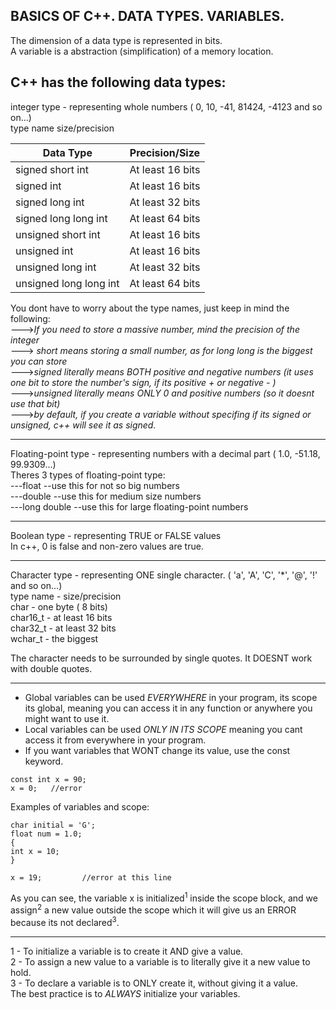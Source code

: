 BASICS OF C++. DATA TYPES. VARIABLES.
-------------------------------------------------------------------

The dimension of a data type is represented in bits.	  
A variable is a abstraction (simplification) of a memory location.

C++ has the following data types:
---
integer type - representing whole numbers ( 0, 10, -41, 81424, -4123 and so on...)	
type name            size/precision

| Data Type                      | Precision/Size          |
|---------------------------------|-------------------------|
| signed short int                | At least 16 bits        |
| signed int                      | At least 16 bits        |
| signed long int                 | At least 32 bits        |
| signed long long int            | At least 64 bits        |
| unsigned short int              | At least 16 bits        |
| unsigned int                    | At least 16 bits        |
| unsigned long int               | At least 32 bits        |
| unsigned long long int          | At least 64 bits        |
  

You dont have to worry about the type names, just keep in mind the following:	  
--->*If you need to store a massive number, mind the precision of the integer* 	  
---> *short means storing a small number, as for long long is the biggest you can store*		   
--->*signed literally means BOTH positive and negative numbers (it uses one bit to store the number's sign, if its positive + or negative -  )*		  
 --->*unsigned literally means ONLY 0 and positive numbers (so it doesnt use that bit)*	  
--->*by default, if you create a variable without specifing if its signed or unsigned, c++ will see it as signed.* 

---
	
Floating-point type - representing numbers with a decimal part ( 1.0, -51.18, 99.9309...)	  
Theres 3 types of floating-point type:	  
---float		--use this for not so big numbers	  
---double   --use this for medium size numbers	  
---long double    --use this for large floating-point numbers  

---

Boolean type - representing TRUE or FALSE values	  
In c++, 0 is false and non-zero values are true.	  	

---

Character type - representing ONE single character. ( 'a', 'A', 'C', '*', '@', '!' and so on...) 		    
type name - size/precision	  
char - one byte ( 8 bits)	  
char16_t - at least 16 bits	  
char32_t -  at least 32 bits	  
wchar_t - the biggest 	  

The character needs to be surrounded by single quotes. It DOESNT work with double quotes.  

---

* Global variables can be used *EVERYWHERE* in your program, its scope its global, meaning you can access it in any function or anywhere you might want to use it.  
* Local variables can be used *ONLY IN ITS SCOPE* meaning you cant access it from everywhere in your program.
* If you want variables that WONT change its value, use the const keyword.
```
const int x = 90;	  
x = 0;   //error  
```

Examples of variables and scope:	

  ```
char initial = 'G';  		
float num = 1.0;  	
{	  
int x = 10;		  
}		  

x = 19; 	    //error at this line  
```

As you can see, the variable x is initialized<sup>1</sup> inside the scope block, and we assign<sup>2</sup> a new value outside the scope which it will give us an ERROR because its not declared<sup>3</sup>.   

---

1 -  To initialize a variable is to create it AND give a value.		  
2 -  To assign a new value to a variable is to literally give it a new value to hold.		  
3 - To declare a variable is to ONLY create it, without giving it a value.	  
The best practice is to *ALWAYS* initialize your variables. 		  
